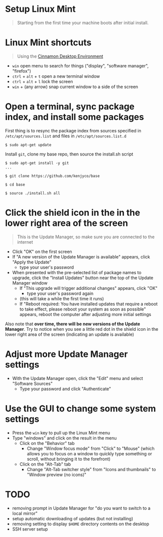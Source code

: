 Setup Linux Mint
================

> Starting from the first time your machine boots after initial install.

# Linux Mint shortcuts

> Using the [Cinnamon Desktop Environment](https://en.wikipedia.org/wiki/Cinnamon_(desktop_environment))

- `win`                  open menu to search for things ("display", "software manager", "firefox")
- `ctrl` + `alt` + `t`   open a new terminal window
- `ctrl` + `alt` + `l`   lock the screen
- `win` + (any arrow)    snap current window to a side of the screen

# Open a terminal, sync package index, and install some packages

First thing is to resync the package index from sources specified in
`/etc/apt/sources.list` and files in `/etc/apt/sources.list.d`

```
$ sudo apt-get update
```

Install `git`, clone my base repo, then source the install.sh script

```
$ sudo apt-get install -y git
...

$ git clone https://github.com/kenjyco/base

$ cd base

$ source ./install.sh all
```

# Click the shield icon in the in the lower right area of the screen

> This is the Update Manager, so make sure you are connected to the internet

- Click "OK" on the first screen
- If "A new version of the Update Manager is available" appears, click "Apply
  the Update"
    - type your user's password
- When presented with the pre-selected list of package names to upgrade, click
  the "Install Updates" button near the top of the Update Manager window
    - If "This upgrade will trigger additional changes" appears, click "OK"
        - type your user's password again
    - (this will take a while the first time it runs)
    - If "Reboot required: You have installed updates that require a reboot to
      take effect, please reboot your system as soon as possible" appears,
      reboot the computer after adjusting more initial settings

Also note that **over time, there will be new versions of the Update Manager**.
Try to notice when you see a little red dot in the shield icon in the lower
right area of the screen (indicating an update is available)

# Adjust more Update Manager settings

- With the Update Manager open, click the "Edit" menu and select "Software
  Sources"
    - Type your password and click "Authenticate"

# Use the GUI to change some system settings

- Press the `win` key to pull up the Linux Mint menu
- Type "windows" and click on the result in the menu
    - Click on the "Behavior" tab
        - Change "Window focus mode" from "Click" to "Mouse" (which allows you
          to focus on a window to quickly type something or scroll, without
          bringing it to the forefront)
    - Click on the "Alt-Tab" tab
        - Change "Alt-Tab switcher style" from "Icons and thumbnails" to "Window
          preview (no icons)"

# TODO

- removing prompt in Update Manager for "do you want to switch to a local
  mirror"
- setup automatic downloading of updates (but not installing)
- removing setting to display `$HOME` directory contents on the desktop
- SSH server setup

